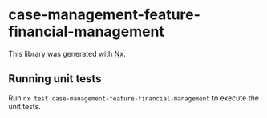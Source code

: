 # case-management-feature-financial-management

This library was generated with [Nx](https://nx.dev).

## Running unit tests

Run `nx test case-management-feature-financial-management` to execute the unit tests.
